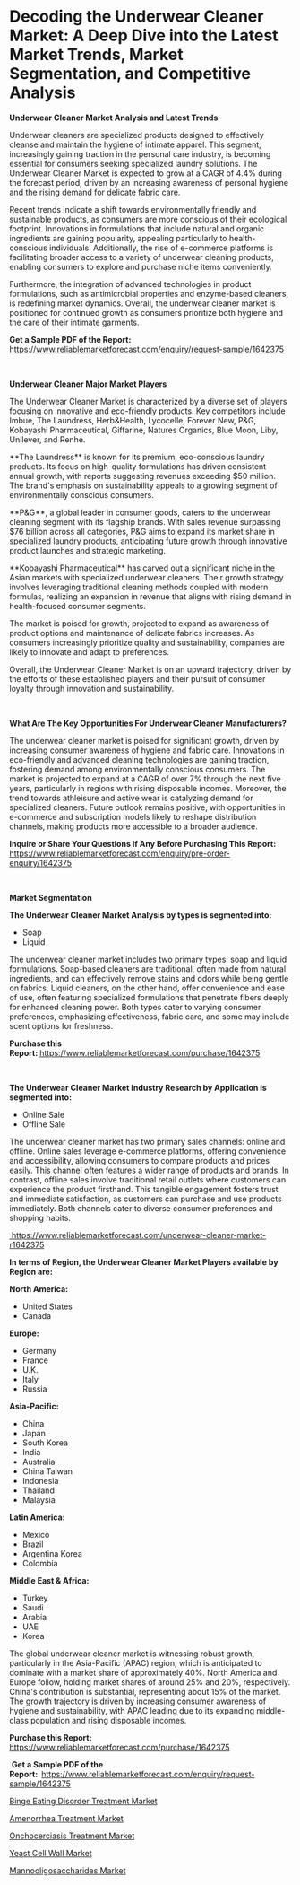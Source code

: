 <p><h1>Decoding the Underwear Cleaner Market: A Deep Dive into the Latest Market Trends, Market Segmentation, and Competitive Analysis</h1></p><p><strong>Underwear Cleaner Market Analysis and Latest Trends</strong></p>
<p><p>Underwear cleaners are specialized products designed to effectively cleanse and maintain the hygiene of intimate apparel. This segment, increasingly gaining traction in the personal care industry, is becoming essential for consumers seeking specialized laundry solutions. The Underwear Cleaner Market is expected to grow at a CAGR of 4.4% during the forecast period, driven by an increasing awareness of personal hygiene and the rising demand for delicate fabric care.</p><p>Recent trends indicate a shift towards environmentally friendly and sustainable products, as consumers are more conscious of their ecological footprint. Innovations in formulations that include natural and organic ingredients are gaining popularity, appealing particularly to health-conscious individuals. Additionally, the rise of e-commerce platforms is facilitating broader access to a variety of underwear cleaning products, enabling consumers to explore and purchase niche items conveniently. </p><p>Furthermore, the integration of advanced technologies in product formulations, such as antimicrobial properties and enzyme-based cleaners, is redefining market dynamics. Overall, the underwear cleaner market is positioned for continued growth as consumers prioritize both hygiene and the care of their intimate garments.</p></p>
<p><strong>Get a Sample PDF of the Report:&nbsp;</strong> <a href="https://www.reliablemarketforecast.com/enquiry/request-sample/1642375?utm_campaign=1897&utm_medium=2&utm_source=Github&utm_content=ia&utm_term=05042025&utm_id=underwear-cleaner">https://www.reliablemarketforecast.com/enquiry/request-sample/1642375</a></p>
<p>&nbsp;</p>
<p><strong>Underwear Cleaner Major Market Players</strong></p>
<p><p>The Underwear Cleaner Market is characterized by a diverse set of players focusing on innovative and eco-friendly products. Key competitors include Imbue, The Laundress, Herb&Health, Lycocelle, Forever New, P&G, Kobayashi Pharmaceutical, Giffarine, Natures Organics, Blue Moon, Liby, Unilever, and Renhe.</p><p>**The Laundress** is known for its premium, eco-conscious laundry products. Its focus on high-quality formulations has driven consistent annual growth, with reports suggesting revenues exceeding $50 million. The brand's emphasis on sustainability appeals to a growing segment of environmentally conscious consumers.</p><p>**P&G**, a global leader in consumer goods, caters to the underwear cleaning segment with its flagship brands. With sales revenue surpassing $76 billion across all categories, P&G aims to expand its market share in specialized laundry products, anticipating future growth through innovative product launches and strategic marketing.</p><p>**Kobayashi Pharmaceutical** has carved out a significant niche in the Asian markets with specialized underwear cleaners. Their growth strategy involves leveraging traditional cleaning methods coupled with modern formulas, realizing an expansion in revenue that aligns with rising demand in health-focused consumer segments.</p><p>The market is poised for growth, projected to expand as awareness of product options and maintenance of delicate fabrics increases. As consumers increasingly prioritize quality and sustainability, companies are likely to innovate and adapt to preferences. </p><p>Overall, the Underwear Cleaner Market is on an upward trajectory, driven by the efforts of these established players and their pursuit of consumer loyalty through innovation and sustainability.</p></p>
<p>&nbsp;</p>
<p><strong>What Are The Key Opportunities For Underwear Cleaner Manufacturers?</strong></p>
<p><p>The underwear cleaner market is poised for significant growth, driven by increasing consumer awareness of hygiene and fabric care. Innovations in eco-friendly and advanced cleaning technologies are gaining traction, fostering demand among environmentally conscious consumers. The market is projected to expand at a CAGR of over 7% through the next five years, particularly in regions with rising disposable incomes. Moreover, the trend towards athleisure and active wear is catalyzing demand for specialized cleaners. Future outlook remains positive, with opportunities in e-commerce and subscription models likely to reshape distribution channels, making products more accessible to a broader audience.</p></p>
<p><strong>Inquire or Share Your Questions If Any Before Purchasing This Report:</strong> <a href="https://www.reliablemarketforecast.com/enquiry/pre-order-enquiry/1642375?utm_campaign=1897&utm_medium=2&utm_source=Github&utm_content=ia&utm_term=05042025&utm_id=underwear-cleaner">https://www.reliablemarketforecast.com/enquiry/pre-order-enquiry/1642375</a></p>
<p>&nbsp;</p>
<p><strong>Market Segmentation</strong></p>
<p><strong>The Underwear Cleaner Market Analysis by types is segmented into:</strong></p>
<p><ul><li>Soap</li><li>Liquid</li></ul></p>
<p><p>The underwear cleaner market includes two primary types: soap and liquid formulations. Soap-based cleaners are traditional, often made from natural ingredients, and can effectively remove stains and odors while being gentle on fabrics. Liquid cleaners, on the other hand, offer convenience and ease of use, often featuring specialized formulations that penetrate fibers deeply for enhanced cleaning power. Both types cater to varying consumer preferences, emphasizing effectiveness, fabric care, and some may include scent options for freshness.</p></p>
<p><strong>Purchase this Report:&nbsp;</strong><a href="https://www.reliablemarketforecast.com/purchase/1642375?utm_campaign=1897&utm_medium=2&utm_source=Github&utm_content=ia&utm_term=05042025&utm_id=underwear-cleaner">https://www.reliablemarketforecast.com/purchase/1642375</a></p>
<p>&nbsp;</p>
<p><strong>The Underwear Cleaner Market Industry Research by Application is segmented into:</strong></p>
<p><ul><li>Online Sale</li><li>Offline Sale</li></ul></p>
<p><p>The underwear cleaner market has two primary sales channels: online and offline. Online sales leverage e-commerce platforms, offering convenience and accessibility, allowing consumers to compare products and prices easily. This channel often features a wider range of products and brands. In contrast, offline sales involve traditional retail outlets where customers can experience the product firsthand. This tangible engagement fosters trust and immediate satisfaction, as customers can purchase and use products immediately. Both channels cater to diverse consumer preferences and shopping habits.</p></p>
<p><a href="https://www.reliablemarketforecast.com/underwear-cleaner-market-r1642375?utm_campaign=1897&utm_medium=2&utm_source=Github&utm_content=ia&utm_term=05042025&utm_id=underwear-cleaner">&nbsp;https://www.reliablemarketforecast.com/underwear-cleaner-market-r1642375</a></p>
<p><strong>In terms of Region, the Underwear Cleaner Market Players available by Region are:</strong></p>
<p>
    <p> <strong> North America: </strong>
        <ul>
            <li>United States</li>
            <li>Canada</li>
        </ul>
        </p> 
    <p> <strong> Europe: </strong>
        <ul>
            <li>Germany</li>
            <li>France</li>
            <li>U.K.</li>
            <li>Italy</li>
            <li>Russia</li>
        </ul>
        </p> 
    <p> <strong> Asia-Pacific: </strong>
        <ul>
            <li>China</li>
            <li>Japan</li>
            <li>South Korea</li>
            <li>India</li>
            <li>Australia</li>
            <li>China Taiwan</li>
            <li>Indonesia</li>
            <li>Thailand</li>
            <li>Malaysia</li>
        </ul>
        </p> 
    <p> <strong> Latin America: </strong>
        <ul>
            <li>Mexico</li>
            <li>Brazil</li>
            <li>Argentina Korea</li>
            <li>Colombia</li>
        </ul>
        </p> 
    <p> <strong> Middle East & Africa: </strong>
        <ul>
            <li>Turkey</li>
            <li>Saudi</li>
            <li>Arabia</li>
            <li>UAE</li>
            <li>Korea</li>
        </ul>
    </p>
    </p>
<p><p>The global underwear cleaner market is witnessing robust growth, particularly in the Asia-Pacific (APAC) region, which is anticipated to dominate with a market share of approximately 40%. North America and Europe follow, holding market shares of around 25% and 20%, respectively. China's contribution is substantial, representing about 15% of the market. The growth trajectory is driven by increasing consumer awareness of hygiene and sustainability, with APAC leading due to its expanding middle-class population and rising disposable incomes.</p></p>
<p><strong>Purchase this Report: </strong><a href="https://www.reliablemarketforecast.com/purchase/1642375?utm_campaign=1897&utm_medium=2&utm_source=Github&utm_content=ia&utm_term=05042025&utm_id=underwear-cleaner">https://www.reliablemarketforecast.com/purchase/1642375</a></p>
<p>&nbsp;<strong>Get a Sample PDF of the Report:&nbsp;&nbsp;</strong><a href="https://www.reliablemarketforecast.com/enquiry/request-sample/1642375?utm_campaign=1897&utm_medium=2&utm_source=Github&utm_content=ia&utm_term=05042025&utm_id=underwear-cleaner">https://www.reliablemarketforecast.com/enquiry/request-sample/1642375</a></p>
<p><strong></strong></p>
<p><p><a href="https://www.linkedin.com/pulse/binge-eating-disorder-treatment-market-size-foreign-opportunities-60xde?utm_campaign=1897&utm_medium=2&utm_source=Github&utm_content=ia&utm_term=05042025&utm_id=underwear-cleaner">Binge Eating Disorder Treatment Market</a></p><p><a href="https://www.linkedin.com/pulse/amenorrhea-treatment-market-size-share-analysis-projecting-7ftke?utm_campaign=1897&utm_medium=2&utm_source=Github&utm_content=ia&utm_term=05042025&utm_id=underwear-cleaner">Amenorrhea Treatment Market</a></p><p><a href="https://www.linkedin.com/pulse/comprehensive-market-analysis-onchocerciasis-treatment-2otge?utm_campaign=1897&utm_medium=2&utm_source=Github&utm_content=ia&utm_term=05042025&utm_id=underwear-cleaner">Onchocerciasis Treatment Market</a></p><p><a href="https://github.com/achilekirwan/Market-Research-Report-List-1/blob/main/yeast-cell-wall-market.md?utm_campaign=1897&utm_medium=2&utm_source=Github&utm_content=ia&utm_term=05042025&utm_id=underwear-cleaner">Yeast Cell Wall Market</a></p><p><a href="https://github.com/yosenadhler/Market-Research-Report-List-1/blob/main/mannooligosaccharides-market.md?utm_campaign=1897&utm_medium=2&utm_source=Github&utm_content=ia&utm_term=05042025&utm_id=underwear-cleaner">Mannooligosaccharides Market</a></p></p>